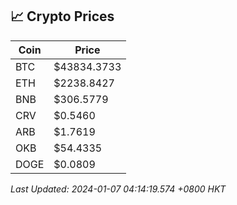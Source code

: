 ## 📈 Crypto Prices

| Coin | Price |
| ---- | ----- |
| BTC | $43834.3733 |
| ETH | $2238.8427 |
| BNB | $306.5779 |
| CRV | $0.5460 |
| ARB | $1.7619 |
| OKB | $54.4335 |
| DOGE | $0.0809 |

_Last Updated: 2024-01-07 04:14:19.574 +0800 HKT_